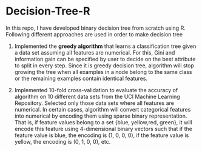 # Decision-Tree-R

In this repo, I have developed binary decision tree from scratch using R. Following different approaches are used in order to make decision tree


1. Implemented the **greedy algorithm** that learns a classification tree given a data set assuming
all features are numerical. For this, Gini and information gain can be specified by user to decide on the best attribute to split in every step. Since it is greedy decision tree, algorithm will stop growing the tree when all examples in a node belong to the same class or the remaining examples
contain identical features.

2. Implemented 10-fold cross-validation to evaluate the accuracy of algorithm on 10 different
data sets from the UCI Machine Learning Repository. Selected only those data sets where all features are
numerical. In certain cases, algorithm will convert categorical features into numerical by encoding them using
sparse binary representation. That is, if feature values belong to a set {blue, yellow,red, green}, it will encode
this feature using 4-dimensional binary vectors such that if the feature value is blue, the encoding
is (1, 0, 0, 0), if the feature value is yellow, the encoding is (0, 1, 0, 0), etc.

